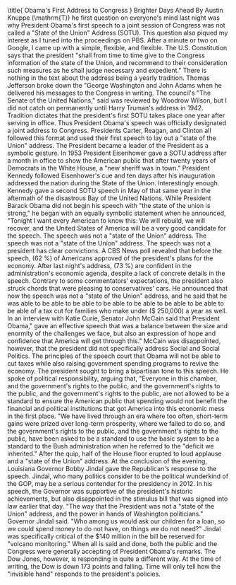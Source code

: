 \title{
Obama's First Address to Congress
}
Brighter Days Ahead
By Austin Knuppe
\(\mathrm{T}\)
he first question on everyone's mind last night was why President Obama's first speech to a joint session of Congress was not called a "State of the Union" Address (SOTU). This question also piqued my interest as I tuned into the proceedings on PBS. After a minute or two on Google, I came up with a simple, flexible, and flexible.
The U.S. Constitution says that the president "shall from time to time give to the Congress information of the state of the Union, and recommend to their consideration such measures as he shall judge necessary and expedient." There is nothing in the text about the address being a yearly tradition. Thomas Jefferson broke down the "George Washington and John Adams when he delivered his messages to the Congress in writing. The council's "The Senate of the United Nations," said was reviewed by Woodrow Wilson, but I did not
catch on permanently until Harry Truman's address in 1942.
Tradition dictates that the president's first SOTU takes place one year after serving in office. Thus President Obama's speech was officially designated a joint address to Congress. Presidents Carter, Reagan, and Clinton all followed this format and used their first speech to lay out a "state of the Union" address. The President became a leader of the President as a symbolic gesture. In 1953 President Eisenhower gave a SOTU address after a month in office to show the American public that after twenty years of Democrats in the White House, a "new sheriff was in town." President Kennedy followed Eisenhower's cue and ten days after his inauguration addressed the nation during the State of the Union. Interestingly enough. Kennedy gave a second SOTU speech in May of that same year in the aftermath of the disastrous Bay of the United Nations.
While President Barack Obama did not begin his speech with "the state of the union is strong," he began with an equally symbolic statement when he announced, "Tonight I want every American to know this: We will rebuild, we will recover, and the United States of America will be a very good candidate for the speech. The speech was not a "state of the Union" address. The speech was not a "state of the Union" address. The speech was not a president has clear convictions. A CBS News poll revealed that before the speech, \(62 \%\) of Americans approved of the president's plans for the economy. After last night's address, \(73 \%\) are confident in the administration's economic agenda, despite a lack of concrete details in the speech.
Contrary to some commentators' expectations, the president also struck chords that were pleasing to conservatives' cars. He announced that now the speech was not a "state of the Union" address, and he said that he was able to be able to be able to be able to be able to be able to be able to be able of a tax cut for families who make under \(\$ 250,000\) a year as well. In an interview with Katie Curie, Senator John McCain said that President Obama," gave an effective speech that was a balance between the size and enormity of the challenges we face, but also an expression of hope and confidence that America will get through this." McCain was disappointed, however, that the president did not specifically address Social and Social Politics. The principles of the speech court that Obama will not be able to cut taxes while also raising government spending programs to revive the economy.
The president sought to bring a bipartisan tone to this speech. He spoke of political responsibility, arguing that, "Everyone in this chamber, and the government's rights to the public, and the government's rights to the public, and the government's rights to the public, are not allowed to be a standard to ensure the American public that spending would not benefit the financial and political institutions that got America into this economic mess in the first place. "We have lived through an era where too often, short-term gains were prized over long-term prosperity, where we failed to do so, and the government's rights to the public, and the government's rights to the public, have been asked to be a standard to use the basic system to be a standard to the Bush administration when he referred to the "deficit we inherited." After the quip, half of the House floor erupted to loud applause and a "state of the Union" address.
At the conclusion of the evening, Louisiana Governor Bobby Jindal gave the Republican's response to the speech. Jindal, who many politics consider to be the political wunderkind of the GOP, may be a serious contender for the presidency in 2012. In his speech, the Governor was supportive of the president's historic achievements, but also disappointed in the stimulus bill that was signed into law earlier that day. "The way that the President was not a "state of the Union" address, and the power in hands of Washington politicians." Governor Jindal said. "Who among us would ask our children for a loan, so we could spend money to do not have, on things we do not need?" Jindal was specifically critical of the \$140 million in the bill be reserved for "volcano monitoring."
When all is said and done, both the public and the Congress were generally accepting of President Obama's remarks. The Dow Jones, however, is responding in quite a different way. At the time of writing, the Dow is down 173 points and falling. Time will only tell how the "invisible hand" responds to the president's policies.